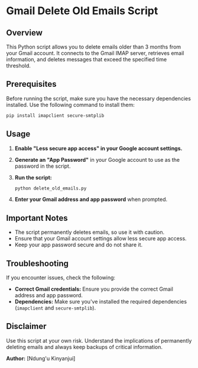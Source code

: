 # Gmail Delete Old Emails Script

## Overview

This Python script allows you to delete emails older than 3 months from your Gmail account. It connects to the Gmail IMAP server, retrieves email information, and deletes messages that exceed the specified time threshold.

## Prerequisites

Before running the script, make sure you have the necessary dependencies installed. Use the following command to install them:

```bash
pip install imapclient secure-smtplib
```

## Usage

1. **Enable "Less secure app access" in your Google account settings.**
2. **Generate an "App Password"** in your Google account to use as the password in the script.
3. **Run the script:**

    ```bash
    python delete_old_emails.py
    ```

4. **Enter your Gmail address and app password** when prompted.

## Important Notes

- The script permanently deletes emails, so use it with caution.
- Ensure that your Gmail account settings allow less secure app access.
- Keep your app password secure and do not share it.

## Troubleshooting

If you encounter issues, check the following:

- **Correct Gmail credentials:** Ensure you provide the correct Gmail address and app password.
- **Dependencies:** Make sure you've installed the required dependencies (`imapclient` and `secure-smtplib`).

## Disclaimer

Use this script at your own risk. Understand the implications of permanently deleting emails and always keep backups of critical information.

**Author:** [Ndung'u Kinyanjui]

